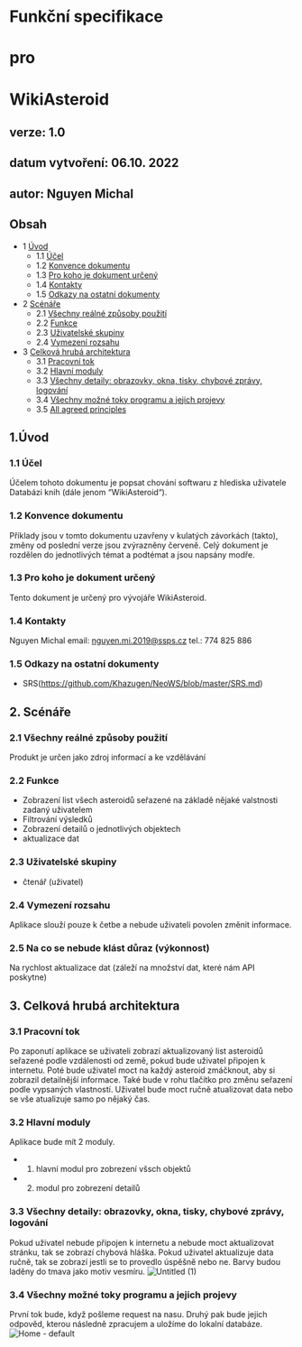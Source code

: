 # Funkční specifikace
# pro
# WikiAsteroid
## verze: 1.0
## datum vytvoření: 06.10. 2022
## autor: Nguyen Michal
## Obsah
* 1 [Úvod](#1úvod)
  * 1.1 [Účel](11-účel)
  * 1.2 [Konvence dokumentu](#12-konvence-dokumentu)
  * 1.3 [Pro koho je dokument určený](#13-pro-koho-je-dokument-určený)
  * 1.4 [Kontakty](#14-kontakty)
  * 1.5 [Odkazy na ostatní dokumenty](#15-odkazy-na-ostatní-dokumenty)
* 2 [Scénáře](#2-scénáře)
  * 2.1 [Všechny reálné způsoby použití](#21-všechny-reálné-způsoby-použití)
  * 2.2 [Funkce](#22-funkce)
  * 2.3 [Uživatelské skupiny](23-uživatelské-skupiny)
  * 2.4 [Vymezení rozsahu](#24-vymezení-rozsahu)
* 3 [Celková hrubá architektura](#3-celková-hrubá-architektura)
  * 3.1 [Pracovní tok](#31-pracovní-tok)
  * 3.2 [Hlavní moduly](32-hlavní-moduly)
  * 3.3 [Všechny detaily: obrazovky, okna, tisky, chybové zprávy, logování](#33-všechny-detaily-obrazovky-okna-tisky-chybové-zprávy-logování)
  * 3.4 [Všechny možné toky programu a jejich projevy](#34-all-possible-program-flows-and-their-manifestations)
  * 3.5 [All agreed principles](#34-všechny-možné-toky-programu-a-jejich-projevy)
## 1.Úvod
### 1.1 Účel
Účelem tohoto dokumentu je popsat chování softwaru z hlediska uživatele Databázi knih (dále jenom “WikiAsteroid“).
### 1.2 Konvence dokumentu
Příklady jsou v tomto dokumentu uzavřeny v kulatých závorkách (takto), změny od poslední verze jsou zvýrazněny červeně. Celý dokument je rozdělen do jednotlivých témat a podtémat a jsou napsány modře.
### 1.3 Pro koho je dokument určený
Tento dokument je určený pro vývojáře WikiAsteroid.  
### 1.4 Kontakty
Nguyen Michal
email: nguyen.mi.2019@ssps.cz
tel.: 774 825 886
### 1.5 Odkazy na ostatní dokumenty
- SRS(https://github.com/Khazugen/NeoWS/blob/master/SRS.md)
## 2. Scénáře
### 2.1 Všechny reálné způsoby použití
Produkt je určen jako zdroj informací a ke vzdělávání
### 2.2 Funkce
- Zobrazení list všech asteroidů seřazené na základě nějaké valstnosti zadaný uživatelem
- Filtrování výsledků
- Zobrazení detailů o jednotlivých objektech
- aktualizace dat
### 2.3 Uživatelské skupiny
- čtenář (uživatel)
### 2.4 Vymezení rozsahu
Aplikace slouží pouze k četbe a nebude uživateli povolen změnit informace.
### 2.5 Na co se nebude klást důraz (výkonnost)
Na rychlost aktualizace dat (záleží na množství dat, které nám API poskytne) 
## 3. Celková hrubá architektura
### 3.1 Pracovní tok
Po zaponutí aplikace se uživateli zobrazí aktualizovaný list asteroidů seřazené podle vzdálenosti od země, pokud bude uživatel připojen k internetu. Poté bude uživatel moct na každý asteroid zmáčknout, aby si zobrazil detailnější informace. Také bude v rohu tlačítko pro změnu seřazení podle vypsaných vlastností. Uživatel bude moct ručně atualizovat data nebo se vše atualizuje samo po nějaký čas.
### 3.2 Hlavní moduly
Aplikace bude mít 2 moduly. 
- 1. hlavní modul pro zobrezení všsch objektů
- 2. modul pro zobrezení detailů
### 3.3 Všechny detaily: obrazovky, okna, tisky, chybové zprávy, logování
Pokud uživatel nebude připojen k internetu a nebude moct aktualizovat stránku, tak se zobrazí chybová hláška.
Pokud uživatel aktualizuje data ručně, tak se zobrazí jestli se to provedlo úspěšně nebo ne.
Barvy budou laděny do tmava jako motiv vesmíru.
![Untitled (1)](https://user-images.githubusercontent.com/91062219/195085272-bcf5a54e-6633-48a0-b8ea-b12c76c27882.png)
### 3.4 Všechny možné toky programu a jejich projevy
První tok bude, když pošleme request na nasu. Druhý pak bude jejich odpověd, kterou následně zpracujem a uložíme do lokalní databáze.![Home - default](https://user-images.githubusercontent.com/91062219/195913635-3ce180ae-a747-4758-bf14-132194c22de6.png)




